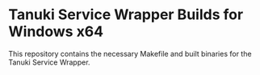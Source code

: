 # Tanuki Service Wrapper Builds for Windows x64

This repository contains the necessary Makefile and built binaries for the Tanuki Service Wrapper.

